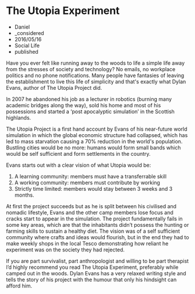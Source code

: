 # The Utopia Experiment
- Daniel
- &#95;considered
- 2016/05/16
- Social Life
- published

Have you ever felt like running away to the woods to life a simple life away from the stresses of society and technology? No emails, no workplace politics and no phone notifications. Many people have fantasies of leaving the establishment to live this life of simplicity and that's exactly what Dylan Evans, author of The Utopia Project did.

In 2007 he abandoned his job as a lecturer in robotics (burning many academic bridges along the way), sold his home and most of his possessions and started a ‘post apocalyptic simulation’ in the Scottish highlands.

The Utopia Project is a first hand account by Evans of his near-future world simulation in which the global economic structure had collapsed, which has led to mass starvation causing a 70% reduction in the world's population. Bustling cities would be no more: humans would form small bands which would be self sufficient and form settlements in the country.

Evans starts out with a clear vision of what Utopia would be:
1. A learning community: members must have a transferrable skill
2. A working community: members must contribute by working
3. Strictly time limited: members would stay between 3 weeks and 3 months.

At first the project succeeds but as he is split between his civilised and nomadic lifestyle, Evans and the other camp members lose focus and cracks start to appear in the simulation. The project fundamentally fails in some key areas, which are that the inhabitants didn’t possess the hunting or farming skills to sustain a healthy diet. The vision was of a self sufficient community where crafts and ideas would flourish, but in the end they had to make weekly shops in the local Tesco demonstrating how reliant he experiment was on the society they had rejected.

If you are part survivalist, part anthropologist and willing to be part therapist I’d highly recommend you read The Utopia Experiment, preferably while camped out in the woods. Dylan Evans has a very relaxed writing style and tells the story of his project with the humour that only his hindsight can afford him.
